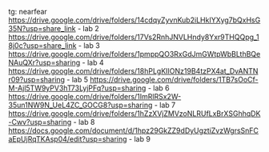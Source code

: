 tg: nearfear
https://drive.google.com/drive/folders/14cdqyZyvnKub2iLHkIYXyg7bQxHsG35N?usp=share_link - lab 2
https://drive.google.com/drive/folders/17Vs2RnhJNVLHndy8Yxr9THQQpg_18j0c?usp=share_link - lab 3
https://drive.google.com/drive/folders/1pmppQO3RxGdJmGWtpWbBLthBQeNAuQXr?usp=sharing - lab 4
https://drive.google.com/drive/folders/18hPLgKIIONz19B4tzPX4at_DvANTNr09?usp=sharing - lab 5
https://drive.google.com/drive/folders/1TB7sOoCf-M-Ajl5TW9yPV3hT73LyjPFq?usp=sharing - lab 6
https://drive.google.com/drive/folders/1ImRlRSx2W-35un1NW9N_UeL4ZC_GOCG8?usp=sharing - lab 7
https://drive.google.com/drive/folders/1hZzXVjZMVzoNLRUfLxBrXSGhhqDK-Cwv?usp=sharing - lab 8
https://docs.google.com/document/d/1hpz29GkZZ9dDyUgztiZvzWgrsSnFCaEpUjRqTKAsp04/edit?usp=sharing - lab 9
